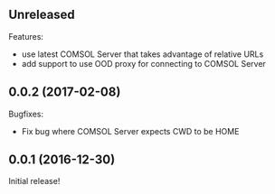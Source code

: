 ## Unreleased

Features:

  - use latest COMSOL Server that takes advantage of relative URLs
  - add support to use OOD proxy for connecting to COMSOL Server

## 0.0.2 (2017-02-08)

Bugfixes:

  - Fix bug where COMSOL Server expects CWD to be HOME

## 0.0.1 (2016-12-30)

Initial release!

